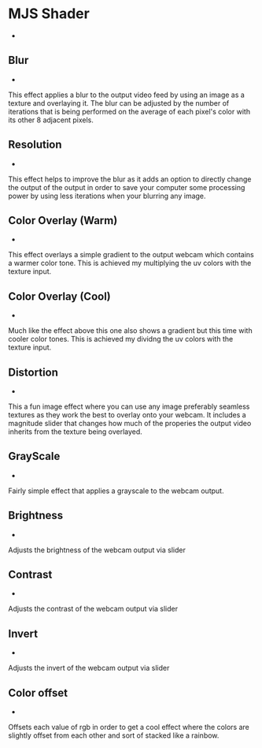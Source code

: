 # MJS Shader
- 

## Blur 
- 
This effect applies a blur to the output video feed by using an image as a texture and overlaying it. The blur can be adjusted by the number of iterations that is being performed on the average of each pixel's color with its other 8 adjacent pixels. 


## Resolution
- 
This effect helps to improve the blur as it adds an option to directly change the output of the output in order to save your computer some processing power by using less iterations when your blurring any image.


## Color Overlay (Warm)
- 
This effect overlays a simple gradient to the output webcam which contains a warmer color tone. This is achieved my multiplying the uv colors with the texture input.


## Color Overlay (Cool)
- 
Much like the effect above this one also shows a gradient but this time with cooler color tones. This is achieved my dividng the uv colors with the texture input.


## Distortion
- 
This a fun image effect where you can use any image preferably seamless textures as they work the best to overlay onto your webcam. It includes a magnitude slider that changes how much of the properies the output video inherits from the texture being overlayed. 


## GrayScale
- 
Fairly simple effect that applies a grayscale to the webcam output. 


## Brightness
- 
Adjusts the brightness of the webcam output via slider


## Contrast
- 
Adjusts the contrast of the webcam output via slider


## Invert
- 
Adjusts the invert of the webcam output via slider


## Color offset
- 
Offsets each value of rgb in order to get a cool effect where the colors are slightly offset from each other and sort of stacked like a rainbow. 

